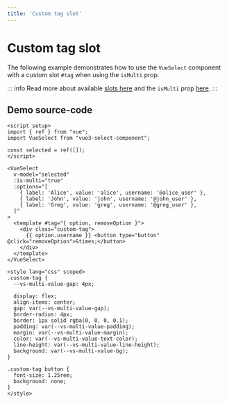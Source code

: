 ```yaml
---
title: 'Custom tag slot'
---
```


# Custom tag slot

The following example demonstrates how to use the `VueSelect` component with a custom slot `#tag` when using the `isMulti` prop.

::: info
Read more about available [slots here](../slots.md) and the `isMulti` prop [here](../props.md#isMulti).
:::

<script setup>
import { ref } from "vue";

import VueSelect from "../../src";

const selected = ref([]);
</script>

<ClientOnly>
  <VueSelect
    v-model="selected"
    :is-multi="true"
    :options="[
      { label: 'Alice', value: 'alice', username: '@alice_user' },
      { label: 'John', value: 'john', username: '@john_user' },
      { label: 'Greg', value: 'greg', username: '@greg_user' },
    ]"
  >
    <template #tag="{ option, removeOption }">
      <div :class="$style['custom-tag']">
        {{ option.username }} <button type="button" @click="removeOption">&times;</button>
      </div>
    </template>
  </VueSelect>
</ClientOnly>

<style module>
.custom-tag {
  --vs-multi-value-gap: 4px;

  display: flex;
  align-items: center;
  gap: var(--vs-multi-value-gap);
  border-radius: 4px;
  border: 1px solid rgba(0, 0, 0, 0.1);
  padding: var(--vs-multi-value-padding);
  margin: var(--vs-multi-value-margin);
  color: var(--vs-multi-value-text-color);
  line-height: var(--vs-multi-value-line-height);
  background: var(--vs-multi-value-bg);
}

.custom-tag button {
  font-size: 1.25rem;
  background: none;
}
</style>

## Demo source-code

```vue
<script setup>
import { ref } from "vue";
import VueSelect from "vue3-select-component";

const selected = ref([]);
</script>

<VueSelect
  v-model="selected"
  :is-multi="true"
  :options="[
    { label: 'Alice', value: 'alice', username: '@alice_user' },
    { label: 'John', value: 'john', username: '@john_user' },
    { label: 'Greg', value: 'greg', username: '@greg_user' },
  ]"
>
  <template #tag="{ option, removeOption }">
    <div class="custom-tag">
      {{ option.username }} <button type="button" @click="removeOption">&times;</button>
    </div>
  </template>
</VueSelect>

<style lang="css" scoped>
.custom-tag {
  --vs-multi-value-gap: 4px;

  display: flex;
  align-items: center;
  gap: var(--vs-multi-value-gap);
  border-radius: 4px;
  border: 1px solid rgba(0, 0, 0, 0.1);
  padding: var(--vs-multi-value-padding);
  margin: var(--vs-multi-value-margin);
  color: var(--vs-multi-value-text-color);
  line-height: var(--vs-multi-value-line-height);
  background: var(--vs-multi-value-bg);
}

.custom-tag button {
  font-size: 1.25rem;
  background: none;
}
</style>
```
